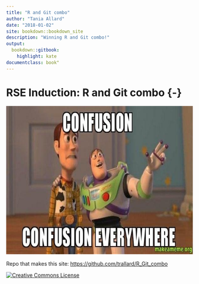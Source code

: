 ```yaml
---
title: "R and Git combo"
author: "Tania Allard"
date: "2018-01-02"
site: bookdown::bookdown_site
description: "Winning R and Git combo!"
output:
  bookdown::gitbook: 
    highlight: kate
documentclass: book"
---
```


# RSE Induction: R and Git combo {-}

<img src="images/git_confuse.jpg" width="669" height="400" alt="Cover image" />  


Repo that makes this site: <https://github.com/trallard/R_Git_combo>

<a rel="license" href="http://creativecommons.org/licenses/by-nc/4.0/"><img alt="Creative Commons License" style="border-width:0" src="https://i.creativecommons.org/l/by-nc/4.0/88x31.png" /></a>


